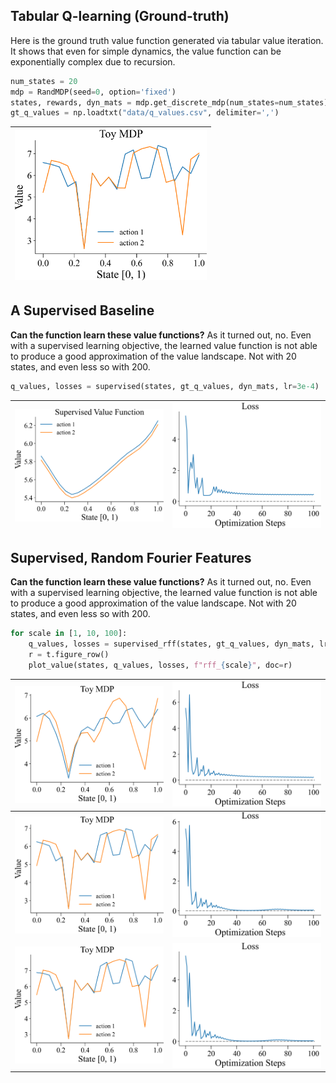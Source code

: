 
## Tabular Q-learning (Ground-truth)

Here is the ground truth value function generated via tabular
value iteration. It shows that even for simple dynamics, the
value function can be exponentially complex due to recursion.

```python
num_states = 20
mdp = RandMDP(seed=0, option='fixed')
states, rewards, dyn_mats = mdp.get_discrete_mdp(num_states=num_states)
gt_q_values = np.loadtxt("data/q_values.csv", delimiter=',')
```
| <img style="align-self:center; zoom:0.3;" src="figures/toy_mdp.png?ts=691952" image="None" styles="{'margin': '0.5em'}" width="None" height="None" dpi="300"/> |
|:--------------------------------------------------------------------------------------------------------------------------------------------------------------:|


## A Supervised Baseline

**Can the function learn these value functions?** As it turned out, no.
Even with a supervised learning objective, the learned value function is
not able to produce a good approximation of the value landscape. Not
with 20 states, and even less so with 200.

```python
q_values, losses = supervised(states, gt_q_values, dyn_mats, lr=3e-4)
```
| <img style="align-self:center; zoom:0.3;" src="figures/supervised.png?ts=367884" image="None" styles="{'margin': '0.5em'}" width="None" height="None" dpi="300"/> | <img style="align-self:center; zoom:0.3;" src="figures/supervised_loss.png?ts=781522" image="None" styles="{'margin': '0.5em'}" width="None" height="None" dpi="300"/> |
|:-----------------------------------------------------------------------------------------------------------------------------------------------------------------:|:----------------------------------------------------------------------------------------------------------------------------------------------------------------------:|


## Supervised, Random Fourier Features

**Can the function learn these value functions?** As it turned out, no.
Even with a supervised learning objective, the learned value function is
not able to produce a good approximation of the value landscape. Not
with 20 states, and even less so with 200.

```python
for scale in [1, 10, 100]:
    q_values, losses = supervised_rff(states, gt_q_values, dyn_mats, lr=3e-4, rff_scale=scale)
    r = t.figure_row()
    plot_value(states, q_values, losses, f"rff_{scale}", doc=r)
```

| <img style="align-self:center; zoom:0.3;" src="figures/rff_1.png?ts=525478" image="None" styles="{'margin': '0.5em'}" width="None" height="None" dpi="300"/> | <img style="align-self:center; zoom:0.3;" src="figures/rff_1_loss.png?ts=899625" image="None" styles="{'margin': '0.5em'}" width="None" height="None" dpi="300"/> |
|:------------------------------------------------------------------------------------------------------------------------------------------------------------:|:-----------------------------------------------------------------------------------------------------------------------------------------------------------------:|
| <img style="align-self:center; zoom:0.3;" src="figures/rff_10.png?ts=706331" image="None" styles="{'margin': '0.5em'}" width="None" height="None" dpi="300"/> | <img style="align-self:center; zoom:0.3;" src="figures/rff_10_loss.png?ts=082471" image="None" styles="{'margin': '0.5em'}" width="None" height="None" dpi="300"/> |
| <img style="align-self:center; zoom:0.3;" src="figures/rff_100.png?ts=751640" image="None" styles="{'margin': '0.5em'}" width="None" height="None" dpi="300"/> | <img style="align-self:center; zoom:0.3;" src="figures/rff_100_loss.png?ts=162846" image="None" styles="{'margin': '0.5em'}" width="None" height="None" dpi="300"/> |
